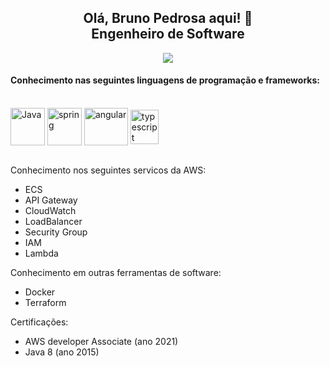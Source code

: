 <h2 align="center">Olá, Bruno Pedrosa aqui!  👋</br>Engenheiro de Software</h2>
<div align="center" style="text-align:center"> 
  <a  href="https://www.linkedin.com/in/bruno-pedrosa" target="_blank"><img src="https://img.shields.io/badge/-LinkedIn-%230077B5?style=for-the-badge&logo=linkedin&logoColor=white" target="_blank"></a> 
  </div>
<h4>Conhecimento nas seguintes linguagens de programação e frameworks:</h4>
    <div style="display: inline_block"><br>
      <a  href="https://www.java.com" target="_blank"><img align="center" alt="Java" height="60" width="55" src="https://www.svgrepo.com/show/303388/java-4-logo.svg"></a>
      <a  href="https://spring.io/" target="_blank"><img align="center" alt="spring" height="60" width="55" src="https://www.svgrepo.com/show/354379/spring.svg"></a>
      <a  href="https://angular.io" target="_blank"><img align="center" alt="angular" height="60" width="70" src="https://www.svgrepo.com/show/353398/angular.svg"></a>
      <a  href="https://www.typescriptlang.org/" target="_blank"><img align="center" alt="typescript" height="55" width="45" src="https://www.svgrepo.com/show/349540/typescript.svg"></a>
    </div>
</br>

Conhecimento nos seguintes servicos da AWS:
- ECS
- API Gateway
- CloudWatch
- LoadBalancer
- Security Group
- IAM
- Lambda

Conhecimento em outras ferramentas de software:
- Docker
- Terraform

Certificações:
- AWS developer Associate (ano 2021)
- Java 8 (ano 2015)
